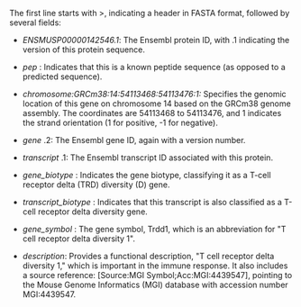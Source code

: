 The first line starts with >, indicating a header in FASTA format, followed by several fields:

- *ENSMUSP00000142546.1*: The Ensembl protein ID, with .1 indicating the version of this protein sequence.
- *pep*
    : Indicates that this is a known peptide sequence (as opposed to a predicted sequence).

- *chromosome:GRCm38:14:54113468:54113476:1:* Specifies the genomic location of this gene on chromosome 14 based on the GRCm38 genome assembly. The coordinates are 54113468 to 54113476, and 1 indicates the strand orientation (1 for positive, -1 for negative).
- *gene*
    .2: The Ensembl gene ID, again with a version number.
- *transcript*
    .1: The Ensembl transcript ID associated with this protein.
- *gene_biotype*
    : Indicates the gene biotype, classifying it as a T-cell receptor delta (TRD) diversity (D) gene.
- *transcript_biotype*
    : Indicates that this transcript is also classified as a T-cell receptor delta diversity gene.
- *gene_symbol*
    : The gene symbol, Trdd1, which is an abbreviation for "T cell receptor delta diversity 1".
- *description*: Provides a functional description, "T cell receptor delta diversity 1," which is important in the immune response. It also includes a source reference: [Source:MGI Symbol;Acc:MGI:4439547], pointing to the Mouse Genome Informatics (MGI) database with accession number MGI:4439547.